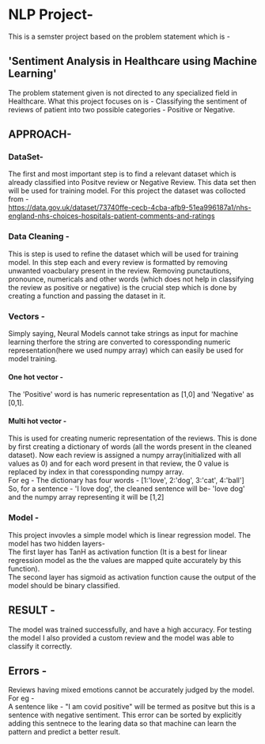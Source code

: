 # NLP Project-
This is a semster project based on the problem statement which is - 
<h2> 'Sentiment Analysis in Healthcare using Machine Learning' </h2>The problem statement given is not directed to any specialized field in Healthcare. What this project focuses on is - Classifying the sentiment of reviews of patient into two possible categories - Positive or Negative.  


## APPROACH- 
### DataSet-
The first and most important step is to find a relevant dataset which is already classified into Positve review or Negative Review. This data set then will be used for training model. For this project the dataset was collocted from - <br />
https://data.gov.uk/dataset/73740ffe-cecb-4cba-afb9-51ea996187a1/nhs-england-nhs-choices-hospitals-patient-comments-and-ratings <br />

### Data Cleaning - 
This is step is used to refine the dataset which will be used for training model. In this step each and every review is formatted by removing unwanted voacbulary present in the review. Removing punctautions, pronounce, numericals and other words (which does not help in classifying the review as positive or negative) is the crucial step which is done by creating a function and passing the dataset in it. 

### Vectors - 
Simply saying, Neural Models cannot take strings as input for machine learning therfore the string are converted to coressponding numeric representation(here we used numpy array) which can easily be used for model training. 
#### One hot vector -
The 'Positive' word is has numeric representation as [1,0] and 'Negative' as [0,1].
#### Multi hot vector - 
This is used for creating numeric representation of the reviews. This is done by first creating a dictionary of words (all the words present in the cleaned dataset). Now each review is assigned a numpy array(initialized with all values as 0) and for each word present in that review, the 0 value is replaced by index in that coressponding numpy array. <br />
For eg - The dictionary has four words - [1:'love', 2:'dog', 3:'cat', 4:'ball'] <br />
So, for a sentence - 'I love dog', the cleaned sentence will be- 'love dog' and the numpy array representing it will be [1,2]

### Model -
This project invovles a simple model which is linear regression model. The model has two hidden layers- <br />
The first layer has TanH as activation function (It is a best for linear regression model as the the values are mapped quite accurately by this function). <br />
The second layer has sigmoid as activation function cause the output of the model should be binary classified.

## RESULT - 
The model was trained successfully, and have a high accuracy. For testing the model I also provided a custom review and the model was able to classify it correctly.

## Errors - 
Reviews having mixed emotions cannot be accurately judged by the model. <br />
For eg - <br />
A sentence like - "I am covid positive" will be termed as positve but this is a sentence with negative sentiment. This error can be sorted by explicitly adding this sentnece to the learing data so that machine can learn the pattern and predict a better result.
